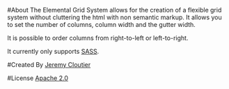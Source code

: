 #About
The Elemental Grid  System allows for the creation of a flexible grid system without cluttering the html with non semantic markup. It allows you to set the number of columns, column width and the gutter width. 

It is possible to order columns from right-to-left or left-to-right.

It currently only supports [SASS](http://http://sass-lang.com/).

#Created By
[Jeremy Cloutier](http://twitter.com/elevenStx)

#License
[Apache 2.0](http://github.com/elemental-shift/elemental.gs/blob/master/license.txt)
